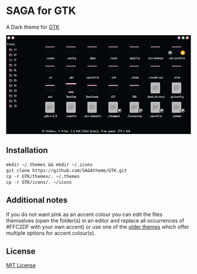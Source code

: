 # SAGA for GTK
A Dark theme for [GTK](https://www.gtk.org/)

![Screenshot](./screenshot.png)

## Installation
```
mkdir ~/.themes && mkdir ~/.icons
git clone https://github.com/SAGAtheme/GTK.git
cp -r GTK/themes/. ~/.themes 
cp -r GTK/icons/. ~/icons
```

## Additional notes
If you do not want pink as an accent colour you can edit the files themselves (open the folder(s) in an editor and replace all occurrences of #FFC2DF with your own accent) or use one of the [older themes](https://github.com/SAGAtheme/GTK/tree/2d71f2f78289a1e6c3c37c18d4036e30e4c5bc3b) which offer multiple options for accent colour(s). 

## License

[MIT License](./LICENSE)


